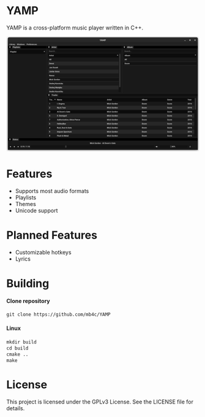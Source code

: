 # YAMP
YAMP is a cross-platform music player written in C++.

<img src="YAMP.png">

# Features
- Supports most audio formats
- Playlists
- Themes
- Unicode support

# Planned Features
- Customizable hotkeys
- Lyrics

# Building

#### Clone repository
```
git clone https://github.com/mb4c/YAMP
``` 

#### Linux

```
mkdir build
cd build
cmake ..
make
```


# License

This project is licensed under the GPLv3 License. See the LICENSE file for details.